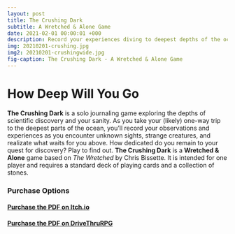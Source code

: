 ```yaml
---
layout: post
title: The Crushing Dark
subtitle: A Wretched & Alone Game
date: 2021-02-01 00:00:01 +000
description: Record your experiences diving to deepest depths of the ocean... and your sanity.
img: 20210201-crushing.jpg
img2: 20210201-crushingwide.jpg
fig-caption: The Crushing Dark - A Wretched & Alone Game
---
```

# How Deep Will You Go
**The Crushing Dark** is a solo journaling game exploring the depths of scientific discovery and your sanity. As you take your (likely) one-way trip to the deepest parts of the ocean, you’ll record your observations and experiences as you encounter unknown sights, strange creatures, and realizate what waits for you above.
How dedicated do you remain to your quest for discovery? Play to find out.
**The Crushing Dark** is a **Wretched & Alone** game based on *The Wretched* by Chris Bissette. It is intended for one player and requires a standard deck of playing cards and a collection of stones.

### Purchase Options
#### [Purchase the PDF on Itch.io](https://byemberandash.itch.io/the-crushing-dark?ac=TcJ8Df4sVvG)
#### [Purchase the PDF on DriveThruRPG](https://www.drivethrurpg.com/product/343819/The-Crushing-Dark?affiliate_id=1017046)
